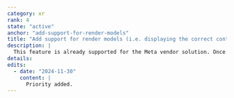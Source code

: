 ```yaml
---
category: xr
rank: 4
state: "active"
anchor: "add-support-for-render-models"
title: "Add support for render models (i.e. displaying the correct controllers and other peripherals)"
description: |
  This feature is already supported for the Meta vendor solution. Once a core API is becoming available in OpenXR, we intend to adopt this feature quickly.
details:
edits:
  - date: "2024-11-30"
    content: |
      Priority added.
---
```

